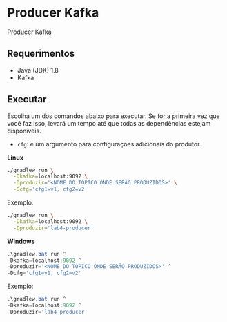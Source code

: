 # Producer Kafka

Producer Kafka

## Requerimentos

- Java (JDK) 1.8
- Kafka

## Executar

Escolha um dos comandos abaixo para executar. Se for a primeira vez que
você faz isso, levará um tempo até que todas as dependências estejam 
disponíveis.

- `cfg`: é um argumento para configurações adicionais do produtor.

__Linux__

```bash
./gradlew run \
  -Dkafka=localhost:9092 \
  -Dproduzir='<NOME DO TOPICO ONDE SERÃO PRODUZIDOS>' \
  -Dcfg='cfg1=v1, cfg2=v2'
```

Exemplo:
```bash
./gradlew run \
  -Dkafka=localhost:9092 \
  -Dproduzir='lab4-producer'
```

__Windows__

```powershell
.\gradlew.bat run ^
-Dkafka=localhost:9092 ^
-Dproduzir='<NOME DO TOPICO ONDE SERÃO PRODUZIDOS>' ^
-Dcfg='cfg1=v1, cfg2=v2'
```

Exemplo:
```powershell
.\gradlew.bat run ^
-Dkafka=localhost:9092 ^
-Dproduzir='lab4-producer'
```